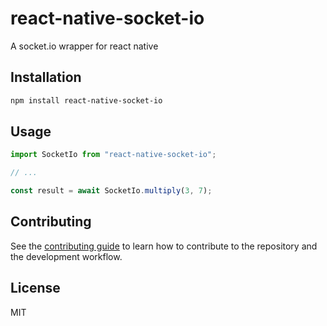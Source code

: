 # react-native-socket-io

A socket.io wrapper for react native

## Installation

```sh
npm install react-native-socket-io
```

## Usage

```js
import SocketIo from "react-native-socket-io";

// ...

const result = await SocketIo.multiply(3, 7);
```

## Contributing

See the [contributing guide](CONTRIBUTING.md) to learn how to contribute to the repository and the development workflow.

## License

MIT
